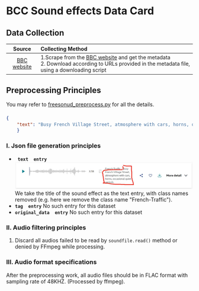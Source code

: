 # BCC Sound effects Data Card
## Data Collection

|Source|Collecting Method|
|:---------:|:--------|
| [BBC website](https://sound-effects.bbcrewind.co.uk/search)  |1.Scrape from the [BBC website](https://sound-effects.bbcrewind.co.uk/search) and get the metadata <br>2. Download according to URLs provided in the metadata file, using a downloading script|

## Preprocessing Principles

You may refer to [freesonud_preprocess.py](/data_preprocess/preprocess_bbc.py) for all the details. 



#### 


      
```json
{
    "text": "Busy French Village Street, atmosphere with cars, horns, occasional quiet periods"
    }

```
### I. Json file generation principles 
-  **` text  entry`**  
    ![text generation](figures/bbc_text.jpg)
    We take the title of the sound effect as the text entry, with class names removed (e.g. here we remove the class name "French-Traffic").
- **`tag  entry`** No such entry for this dataset 
- **`original_data  entry`** No such entry for this dataset 
### II. Audio filtering principles
1. Discard all audios failed to be read by `soundfile.read()` method or denied by FFmpeg while processing.
### III. Audio format specifications
After the preprocessing work, all audio files should be in FLAC format with sampling rate of 48KHZ. (Processed by ffmpeg).
